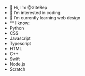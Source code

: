 - 👋 Hi, I’m @GiteRep
- 👀 I’m interested in coding
- 🌱 I’m currently learning web design
- ** I know:
-   Python
-   CSS
-   Javascript
-   Typescript
-   HTML
-   C++
-   Swift
-   Node.js
-   Scratch
<!--- 💞️ I’m looking to collaborate on ...
- 📫 How to reach me ...--->

<!---
GiteRep/GiteRep is a ✨ special ✨ repository because its `README.md` (this file) appears on your GitHub profile.
You can click the Preview link to take a look at your changes.
--->
